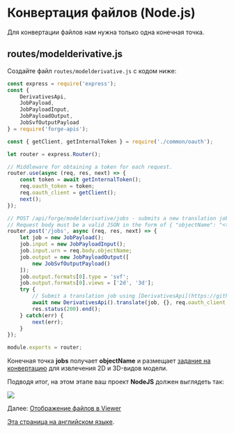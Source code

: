 # Конвертация файлов (Node.js)

Для конвертации файлов нам нужна только одна конечная точка.

## routes/modelderivative.js

Создайте файл `routes/modelderivative.js` с кодом ниже:

```javascript
const express = require('express');
const {
    DerivativesApi,
    JobPayload,
    JobPayloadInput,
    JobPayloadOutput,
    JobSvfOutputPayload
} = require('forge-apis');

const { getClient, getInternalToken } = require('./common/oauth');

let router = express.Router();

// Middleware for obtaining a token for each request.
router.use(async (req, res, next) => {
    const token = await getInternalToken();
    req.oauth_token = token;
    req.oauth_client = getClient();
    next();
});

// POST /api/forge/modelderivative/jobs - submits a new translation job for given object URN.
// Request body must be a valid JSON in the form of { "objectName": "<translated-object-urn>" }.
router.post('/jobs', async (req, res, next) => {
    let job = new JobPayload();
    job.input = new JobPayloadInput();
    job.input.urn = req.body.objectName;
    job.output = new JobPayloadOutput([
        new JobSvfOutputPayload()
    ]);
    job.output.formats[0].type = 'svf';
    job.output.formats[0].views = ['2d', '3d'];
    try {
        // Submit a translation job using [DerivativesApi](https://github.com/Autodesk-Forge/forge-api-nodejs-client/blob/master/docs/DerivativesApi.md#translate).
        await new DerivativesApi().translate(job, {}, req.oauth_client, req.oauth_token);
        res.status(200).end();
    } catch(err) {
        next(err);
    }
});

module.exports = router;
```

Конечная точка **jobs** получает **objectName** и размещает [задание на конвертацию](https://forge.autodesk.com/en/docs/model-derivative/v2/reference/http/job-POST/) для извлечения 2D и 3D-видов модели.

Подводя итог, на этом этапе ваш проект **NodeJS** должен выглядеть так:

![](_media/nodejs/vs_code_allfiles.png)

Далее: [Отображение файлов в Viewer](viewer/2legged/)

[Эта страница на английском языке](https://learnforge.autodesk.io/#/modelderivative/translate/nodejs).
